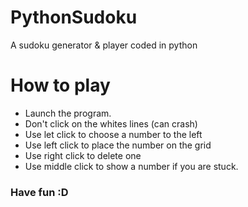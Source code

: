 # PythonSudoku
A sudoku generator &amp; player coded in python

# How to play
 - Launch the program.
 - Don't click on the whites lines (can crash)
 - Use let click to choose a number to the left
 - Use left click to place the number on the grid
 - Use right click to delete one
 - Use middle click to show a number if you are stuck.
 
### Have fun :D
